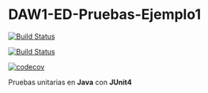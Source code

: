 # DAW1-ED-Pruebas-Ejemplo1

[![Build Status](https://travis-ci.org/AmeliaPaniagua/DAW1-ED-Pruebas-Ejemplo1.svg?branch=master)](https://travis-ci.org/AmeliaPaniagua/DAW1-ED-Pruebas-Ejemplo1)

[![Build Status](https://travis-ci.org/AmeliaPaniagua/DAW1-ED-Pruebas-Ejemplo1.svg?branch=master)](https://travis-ci.org/AmeliaPaniagua/DAW1-ED-Pruebas-Ejemplo1)

[![codecov](https://codecov.io/gh/AmeliaPaniagua/DAW1-ED-Pruebas-Ejemplo1/branch/master/graph/badge.svg)](https://codecov.io/gh/AmeliaPaniagua/DAW1-ED-Pruebas-Ejemplo1)



Pruebas unitarias en **Java** con **JUnit4** 

